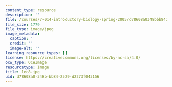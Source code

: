 ```yaml
---
content_type: resource
description: ''
file: /courses/7-014-introductory-biology-spring-2005/d78608a0348bbb842529d2273f043156_lec8.jpg
file_size: 1779
file_type: image/jpeg
image_metadata:
  caption: ''
  credit: ''
  image-alt: ''
learning_resource_types: []
license: https://creativecommons.org/licenses/by-nc-sa/4.0/
ocw_type: OCWImage
resourcetype: Image
title: lec8.jpg
uid: d78608a0-348b-bb84-2529-d2273f043156
---
```

